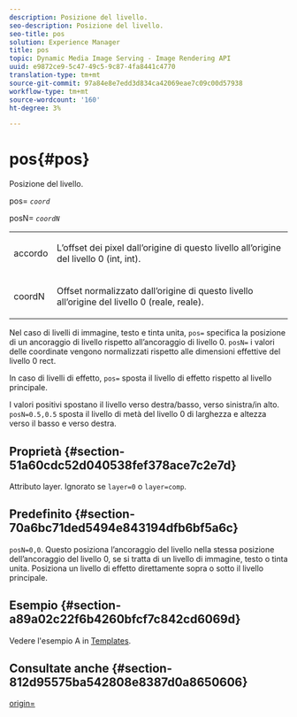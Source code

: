 ```yaml
---
description: Posizione del livello.
seo-description: Posizione del livello.
seo-title: pos
solution: Experience Manager
title: pos
topic: Dynamic Media Image Serving - Image Rendering API
uuid: e9872ce9-5c47-49c5-9c87-4fa8441c4770
translation-type: tm+mt
source-git-commit: 97a84e8e7edd3d834ca42069eae7c09c00d57938
workflow-type: tm+mt
source-wordcount: '160'
ht-degree: 3%

---
```



# pos{#pos}

Posizione del livello.

pos= *`coord`*

posN= *`coordN`*

<table id="simpletable_754F76EE00BF4129B07502647FF172B7"> 
 <tr class="strow"> 
  <td class="stentry"> <p><span class="varname"> accordo</span> </p> </td> 
  <td class="stentry"> <p>L’offset dei pixel dall’origine di questo livello all’origine del livello 0 (int, int). </p></td> 
 </tr> 
 <tr class="strow"> 
  <td class="stentry"> <p><span class="varname"> coordN</span> </p></td> 
  <td class="stentry"> <p>Offset normalizzato dall’origine di questo livello all’origine del livello 0 (reale, reale). </p></td> 
 </tr> 
</table>

Nel caso di livelli di immagine, testo e tinta unita, `pos=` specifica la posizione di un ancoraggio di livello rispetto all’ancoraggio di livello 0. `posN=` i valori delle coordinate vengono normalizzati rispetto alle dimensioni effettive del livello 0 rect.

In caso di livelli di effetto, `pos=` sposta il livello di effetto rispetto al livello principale.

I valori positivi spostano il livello verso destra/basso, verso sinistra/in alto. `posN=0.5,0.5` sposta il livello di metà del livello 0 di larghezza e altezza verso il basso e verso destra.

## Proprietà {#section-51a60cdc52d040538fef378ace7c2e7d}

Attributo layer. Ignorato se `layer=0` o `layer=comp`.

## Predefinito {#section-70a6bc71ded5494e843194dfb6bf5a6c}

`posN=0,0`. Questo posiziona l’ancoraggio del livello nella stessa posizione dell’ancoraggio del livello 0, se si tratta di un livello di immagine, testo o tinta unita. Posiziona un livello di effetto direttamente sopra o sotto il livello principale.

## Esempio {#section-a89a02c22f6b4260bfcf7c842cd6069d}

Vedere l&#39;esempio A in [Templates](../../../../../is-api/http-ref/image-serving-api-ref/c-http-protocol-reference/c-templates/c-templates.md#concept-3cd2d2adae0e41b2979b9640244d4d3e).

## Consultate anche {#section-812d95575ba542808e8387d0a8650606}

[origin=](../../../../../is-api/http-ref/image-serving-api-ref/c-http-protocol-reference/c-command-reference/r-origin.md#reference-e11c7ac06e2240cc884c3fec98f05138)
